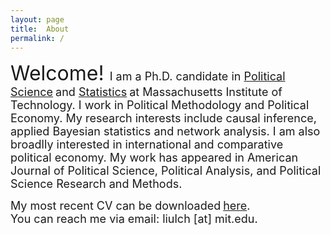 ```yaml
---
layout: page
title:  About
permalink: /
---
```


<font size="6">
Welcome! 
</font>  
<font size="4"> I am a Ph.D. candidate in </font>  
<font size="4"><a href="https://polisci.mit.edu">Political Science</a></font>
<font size="4"> and </font>
<font size="4"><a href="https://idss.mit.edu">Statistics</a></font>
<font size="4"> at Massachusetts Institute of Technology. I work in Political Methodology and Political Economy. My research interests include causal inference, applied Bayesian statistics and network analysis. I am also broadlly interested in international and comparative political economy. </font>  
<font size="4">
My work has appeared in American Journal of Political Science, Political Analysis, and Political Science Research and Methods. 
</font> 

  
<p>
<font size="4">My most recent CV can be downloaded</font> <font size="4"><a href="https://liulch.github.io/CV_Liu.pdf">here</a></font><font size="4">.<br>
You can reach me via email: liulch [at] mit.edu.
</font>
</p>


<!-- 
A jekyll theme with inspiration from linux consoles for hackers, developers and script kiddies.
You can find the source code for this theme at [github.com/b2a3e8/jekyll-theme-console](https://github.com/b2a3e8/jekyll-theme-console).
-->
<!-- 
## What is jekyll?

Jekyll is a simple, blog-aware, static site generator for personal, project, or organization sites. Written in Ruby by Tom Preston-Werner, GitHub's co-founder, it is distributed under an open source license.
<br />Instead of using databases, Jekyll takes the content, renders Markdown or Textile and Liquid templates, and produces a complete, static website ready to be served by Apache HTTP Server, Nginx or another web server. Jekyll is the engine behind GitHub Pages, a GitHub feature that allows users to host websites based on their GitHub repositories for no additional cost.
-->
